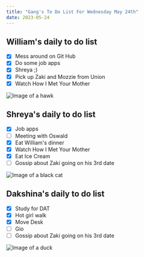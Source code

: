 ```yaml
---
title: "Gang's To Do List For Wednesday May 24th"
date: 2023-05-24
---
```


## William's daily to do list 

- [x] Mess around on Git Hub
- [x] Do some job apps 
- [x] Shreya ;) 
- [x] Pick up Zaki and Mozzie from Union
- [x] Watch How I Met Your Mother

![Image of a hawk](https://e7.pngegg.com/pngimages/83/15/png-clipart-cartoon-hawk-graphy-others-miscellaneous-photography-thumbnail.png)

## Shreya's daily to do list 

- [x] Job apps
- [ ] Meeting with Oswald 
- [x] Eat William's dinner
- [x] Watch How I Met Your Mother
- [x] Eat Ice Cream
- [ ] Gossip about Zaki going on his 3rd date
 
![Image of a black cat](https://e7.pngegg.com/pngimages/991/153/png-clipart-black-cat-illustration-black-cat-kitten-cartoon-black-cat-hd-mammal-animals-thumbnail.png)

## Dakshina's daily to do list

- [x] Study for DAT
- [x] Hot girl walk
- [x] Move Desk
- [ ] Gio 
- [ ] Gossip about Zaki going on his 3rd date

![Image of a duck](https://e7.pngegg.com/pngimages/210/390/png-clipart-little-yellow-duck-project-rubber-duck-duckling-s-vertebrate-bird-thumbnail.png)
